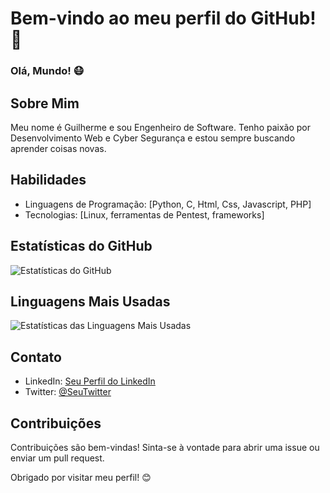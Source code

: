 # Bem-vindo ao meu perfil do GitHub! 👋

### Olá, Mundo! 😷

## Sobre Mim
Meu nome é Guilherme e sou Engenheiro de Software. Tenho paixão por Desenvolvimento Web e Cyber Segurança e estou sempre buscando aprender coisas novas.

## Habilidades
- Linguagens de Programação: [Python, C, Html, Css, Javascript, PHP]
- Tecnologias: [Linux, ferramentas de Pentest, frameworks]


## Estatísticas do GitHub
![Estatísticas do GitHub](https://github-readme-stats.vercel.app/api?username=seuusername&show_icons=true&hide=contribs,prs&theme=radical)

## Linguagens Mais Usadas
![Estatísticas das Linguagens Mais Usadas](https://github-readme-stats.vercel.app/api/top-langs/?username=Guicomh&layout=compact&theme=radical)

## Contato
- LinkedIn: [Seu Perfil do LinkedIn](https://www.linkedin.com/in/guicomh/)
- Twitter: [@SeuTwitter](https://twitter.com/guicomh)

## Contribuições
Contribuições são bem-vindas! Sinta-se à vontade para abrir uma issue ou enviar um pull request.

Obrigado por visitar meu perfil! 😊
